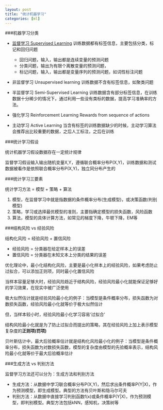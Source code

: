 ```yaml
---
layout: post
title: "统计机器学习"
categories: [ml]
---
```


###机器学习分类

* [监督学习 Supervised Learning](/posts/supervised-learning)  训练数据都有标签信息，主要包括分类，标记和回归问题
  * 回归问题，输入，输出都是连续变量的预测问题
  * 分类问题，输出为有限个离散变量的预测问题，
  * 标记问题，输入，输出都是变量序列的预测问题，如词性标注问题

* 非监督学习 Unsupervised learning
    训练数据不含有标签信息，如聚类问题

* 半监督学习 Semi-Supervised Learning
    训练数据含有部分标签信息，在训练数据十分稀少的情况下，通过利用一些没有类标的数据，提高学习准确率的方法。

* 强化学习 Reinforcement Learning
    Rewards from sequence of actions

* 主动学习 Active Learning
    当含有标签的训练数据缺少的时候，主动学习算法会推荐出比较重要的数据，之后人工标注，之后在训练

###统计学习假设

统计机器学习假设数据存在一定统计规律

监督学习假设输入输出随机变量X,Y，遵循联合概率分布P(X,Y)，训练数据和测试数据被看作是依照联合概率分布P(X,Y)，独立同分布产生的

###统计学习三要素

统计学习方法 = 模型 + 策略 + 算法

1. 模型，在监督学习中就是指数据的条件概率分布(生成模型)，或决策函数(判别模型)
2. 策略，学习或选择最优模型的准则，主要指确定模型的损失函数，风险函数
3. 算法，模型的具体计算方法，如常见的梯度下降，牛顿下降，EM等

###结构风险 vs 经验风险

结构化风险 = 经验风险 + 置信风险

  * 经验风险 =  分类器在给定样本上的误差
  * 置信风险 = 分类器在未知文本上分类的结果的误差

优化理论中，最小化结构化风险，主要是最小化样本上的经验风险，如果考虑防止过拟合，可以添加正则项，同时最小化置信风险

当样本容量足够大时，经验风险趋近于结构风险，经验风险最小化就能保证足够好的学习效果，在现实中被广泛使用

极大似然估计就是经验风险最小化的例子：当模型是条件概率分布，损失函数为对数损失函数，经验风险最小化就等价于极大似然估计

但，当样本较小时，经验风险最小化学习容易‘过拟合’

结构风险最小化就是为了防止过拟合而提出的策略，其在经验风险上加上表示模型复杂度的**正则项(罚项)**

贝叶斯估计中，最大后验概率估计就是结构化风险最小化的例子：当模型是条件概率分布，损失函数为对数损失函数，模型的复杂度由模型的先验概率表示，结构风险最小化就等价于最大后验概率估计

###生成方法 vs 判别方法

监督学习方法还可以分为：生成方法和判别方法

* 生成方法：从数据中学习联合概率分布P(X,Y)，然后求出条件概率P(Y\|X)，作为预测模型，即生成模型。典型的方法有贝叶斯和隐马尔可夫
* 判别方法：从数据中直接学习判别函数f(x)或条件概率P(Y\|X)，作为预测模型，即判别模型。典型方法包括kNN，感知机，决策树等


